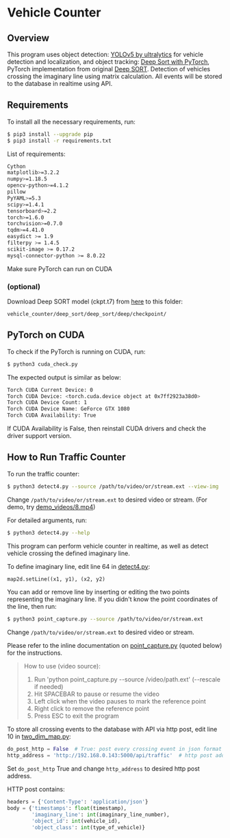 # Vehicle Counter

## Overview
This program uses object detection: [YOLOv5 by ultralytics](https://github.com/ultralytics/yolov5) for vehicle detection and localization, and object tracking: [Deep Sort with PyTorch](https://github.com/ZQPei/deep_sort_pytorch), PyTorch implementation from original [Deep SORT](https://github.com/nwojke/deep_sort). Detection of vehicles crossing the imaginary line using matrix calculation. All events will be stored to the database in realtime using API.

## Requirements
To install all the necessary requirements, run:

``` bash
$ pip3 install --upgrade pip
$ pip3 install -r requirements.txt
```
List of requirements:
``` bash
Cython
matplotlib>=3.2.2
numpy>=1.18.5
opencv-python>=4.1.2
pillow
PyYAML>=5.3
scipy>=1.4.1
tensorboard>=2.2
torch>=1.6.0
torchvision>=0.7.0
tqdm>=4.41.0
easydict >= 1.9
filterpy >= 1.4.5
scikit-image >= 0.17.2
mysql-connector-python >= 8.0.22
```
Make sure PyTorch can run on CUDA

### (optional)
Download Deep SORT model (ckpt.t7) from [here](https://drive.google.com/drive/folders/1xhG0kRH1EX5B9_Iz8gQJb7UNnn_riXi6) to this folder:
```
vehicle_counter/deep_sort/deep_sort/deep/checkpoint/
```

## PyTorch on CUDA
To check if the PyTorch is running on CUDA, run:

``` bash
$ python3 cuda_check.py
```
The expected output is similar as below:
``` bash
Torch CUDA Current Device: 0
Torch CUDA Device: <torch.cuda.device object at 0x7ff2923a38d0>
Torch CUDA Device Count: 1
Torch CUDA Device Name: GeForce GTX 1080
Torch CUDA Availability: True
```
If CUDA Availability is False, then reinstall CUDA drivers and check the driver support version.

## How to Run Traffic Counter
To run the traffic counter:
``` bash
$ python3 detect4.py --source /path/to/video/or/stream.ext --view-img
```
Change `/path/to/video/or/stream.ext` to desired video or stream. (For demo, try [demo_videos/8.mp4](demo_videos/8.mp4))

For detailed arguments, run:
``` bash
$ python3 detect4.py --help
```
This program can perform vehicle counter in realtime, as well as detect vehicle crossing the defined imaginary line.

To define imaginary line, edit line 64 in [detect4.py](detect4.py):
``` python
map2d.setLine((x1, y1), (x2, y2)
```
You can add or remove line by inserting or editing the two points representing the imaginary line. If you didn't know the point coordinates of the line, then run:
``` bash
$ python3 point_capture.py --source /path/to/video/or/stream.ext
```
Change `/path/to/video/or/stream.ext` to desired video or stream.

Please refer to the inline documentation on [point_capture.py](point_capture.py) (quoted below) for the instructions.

> How to use (video source):
> 1. Run 'python point_capture.py --source /video/path.ext' (--rescale if needed)
> 2. Hit SPACEBAR to pause or resume the video
> 3. Left click when the video pauses to mark the reference point
> 4. Right click to remove the reference point
> 5. Press ESC to exit the program

To store all crossing events to the database with API via http post, edit line 10 in [two_dim_map.py](two_dim_map.py):
``` python
do_post_http = False  # True: post every crossing event in json format to http_address
http_address = 'http://192.168.0.143:5000/api/traffic'  # http post address
```
Set `do_post_http` True and change `http_address` to desired http post address. 

HTTP post contains:
``` python
headers = {'Content-Type': 'application/json'}
body = {'timestamps': float(timestamp),
        'imaginary_line': int(imaginary_line_number),
        'object_id': int(vehicle_id),
        'object_class': int(type_of_vehicle)}                        
```
